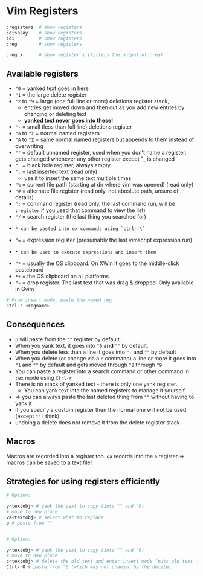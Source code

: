 # Vim Registers

```bash
:registers  # show registers
:display    # show registers
:di         # show registers
:reg        # show registers

:reg x      # show register x (filters the output of :reg)
```

## Available registers

* `"0` = yanked text goes in here
* `"1` = the large delete register
* `"2` to `"9` = large (one full line or more) deletions register stack,
    * entries get moved down and then out as you add new entries by changing or deleting text
    * **yanked text never goes into these!**
* `"-` = small (less than full line) deletions register
* `"a` to `"z` = normal named registers
* `"A` to `"Z` = same normal named registers but appends to them instead of overwriting
* `""` = default unnamed register, used when you don't name a register. gets changed whenever any other register except "_ is changed
* `"_` = black hole register, always empty
* `".` = last inserted text (read only)
    * use it to insert the same text multiple times
* `"%` = current file path (starting at dir where vim was opened) (read only)
* `"#` = alternate file register (read only, not aboslute path, unsure of details)
* `":` = command register (read only, the last command run, will be `:register` if you used that command to view the list)
* `"/` = search register (the last thing you searched for)
*     * can be pasted into ex commands using `ctrl-r\`
* `"=` = expression register (presumably the last vimscript expression run)
*     * can be used to execute expressions and insert them
* `"*` = usually the OS clipboard. On XWin it goes to the middle-click pasteboard
* `*+` = the OS clipboard on all platforms
* `"~` = drop register. The last text that was drag & dropped. Only available in Gvim

```bash
# From insert mode, paste the named reg
Ctrl-r <regname>
```

## Consequences

* `p` will paste from the `""` register by default.
* When you yank text, it goes into `"0` **and** `""` by default.
* When you delete less than a line it goes into `"-` and `""` by default
* When you delete (or change via a `c` command) a line or more it goes into `"1` and `""` by default and gets moved through `"2` through `"9`
* You can paste a register into a search command or other command in `:ex` mode using `Ctrl-r`
* There is no stack of yanked text - there is only one yank register.
    * You can yank text into the named registers to manage it yourself
* => you can always paste the last deleted thing from `""` without having to yank it
* if you specify a custom register then the normal one will not be used (except `""` I think)
* undoing a delete does not remove it from the delete register stack

## Macros

Macros are recorded into a register too. `qa` records into the `a` register
=> macros can be saved to a text file!


## Strategies for using registers efficiently

```bash
# Option:

y<textobj> # yank the yext to copy (into "" and "0)
# move to new place
va<textobj> # select what to replace
p # paste from ""


# Option:

y<textobj> # yank the yext to copy (into "" and "0)
# move to new place
c<textobj> # delete the old text and enter insert mode (puts old text in "" and "1
Ctrl-r0 # paste from "0 (which was not changed by the delete)
```